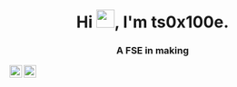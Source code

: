 <h1 align="center">Hi <img width="32px" src="https://raw.githubusercontent.com/MartinHeinz/MartinHeinz/master/wave.gif"/>, I'm ts0x100e. </h1>
<h3 align="center">A FSE in making</h3>
<a href="https://twitter.com/extreme_coder0x">
  <img align="left" alt="ts0x100e | Twitter" width="22px" src="https://raw.githubusercontent.com/peterthehan/peterthehan/master/assets/twitter.svg" />
</a>
<a href="https://www.linkedin.com/in/piyush-basak-2017/">
  <img align="left" alt="ts0x100e's LinkedIN" width="22px" src="https://raw.githubusercontent.com/peterthehan/peterthehan/master/assets/linkedin.svg" />
</a>

